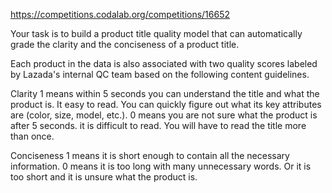 https://competitions.codalab.org/competitions/16652

Your task is to build a product title quality model that can automatically grade the clarity and the conciseness of a product title.

Each product in the data is also associated with two quality scores labeled by Lazada's internal QC team based on the following content guidelines.


Clarity
1 means within 5 seconds you can understand the title and what the product is. It easy to read. You can quickly figure out what its key attributes are (color, size, model, etc.).
0 means you are not sure what the product is after 5 seconds. it is difficult to read. You will have to read the title more than once.


Conciseness
1 means it is short enough to contain all the necessary information.
0 means it is too long with many unnecessary words. Or it is too short and it is unsure what the product is.